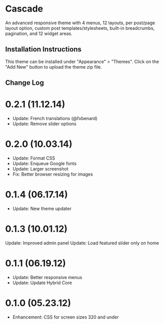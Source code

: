 # Cascade

An advanced responsive theme with 4 menus, 12 layouts, per post/page layout option, custom post templates/stylesheets, built-in breadcrumbs, pagination, and 12 widget areas.

## Installation Instructions

This theme can be installed under "Appearance" > "Themes".  Click on the "Add New" button to upload the theme zip file.

## Change Log

0.2.1 (11.12.14)
===

* Update: French translations (@fxbenard)
* Update: Remove slider options


0.2.0 (10.03.14)
===

* Update: Format CSS
* Update: Enqueue Google fonts
* Update: Larger screenshot
* Fix: Better browser resizing for images

0.1.4 (06.17.14)
===

* Update: New theme updater

0.1.3 (10.01.12)
===

Update: Improved admin panel
Update: Load featured slider only on home

0.1.1 (06.19.12)
===

* Update: Better responsive menus
* Update: Update Hybrid Core

0.1.0 (05.23.12)
===

* Enhancement: CSS for screen sizes 320 and under